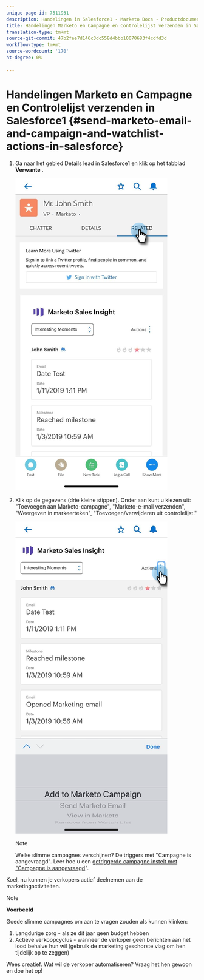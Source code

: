 ```yaml
---
unique-page-id: 7511931
description: Handelingen in Salesforce1 - Marketo Docs - Productdocumentatie verzenden voor het verzenden van Marketo-e-mail, campagne en controlelijst
title: Handelingen Marketo en Campagne en Controlelijst verzenden in Salesforce1
translation-type: tm+mt
source-git-commit: 47b2fee7d146c3dc558d4bbb10070683f4cdfd3d
workflow-type: tm+mt
source-wordcount: '170'
ht-degree: 0%

---
```



# Handelingen Marketo en Campagne en Controlelijst verzenden in Salesforce1 {#send-marketo-email-and-campaign-and-watchlist-actions-in-salesforce}

1. Ga naar het gebied Details lead in Salesforce1 en klik op het tabblad **Verwante** .

   ![](assets/one-1.png)

1. Klik op de gegevens (drie kleine stippen). Onder aan kunt u kiezen uit: &quot;Toevoegen aan Marketo-campagne&quot;, &quot;Marketo-e-mail verzenden&quot;, &quot;Weergeven in markeerteken&quot;, &quot;Toevoegen/verwijderen uit controlelijst.&quot;

   ![](assets/two-1.png)

   >[!NOTE]
   >
   >Welke slimme campagnes verschijnen? De triggers met &quot;Campagne is aangevraagd&quot;. Leer hoe u een [getriggerde campagne instelt met &quot;Campagne is aangevraagd](../../../../product-docs/core-marketo-concepts/smart-campaigns/flow-actions/request-campaign.md)&quot;.

Koel, nu kunnen je verkopers actief deelnemen aan de marketingactiviteiten.

>[!NOTE]
>
>**Voorbeeld**
>
>Goede slimme campagnes om aan te vragen zouden als kunnen klinken:
>
>1. Langdurige zorg - als ze dit jaar geen budget hebben
>1. Actieve verkoopcyclus - wanneer de verkoper geen berichten aan het lood behalve hun wil (gebruik de marketing geschorste vlag om hen tijdelijk op te zeggen)

>
>
Wees creatief. Wat wil de verkoper automatiseren? Vraag het hen gewoon en doe het op!

